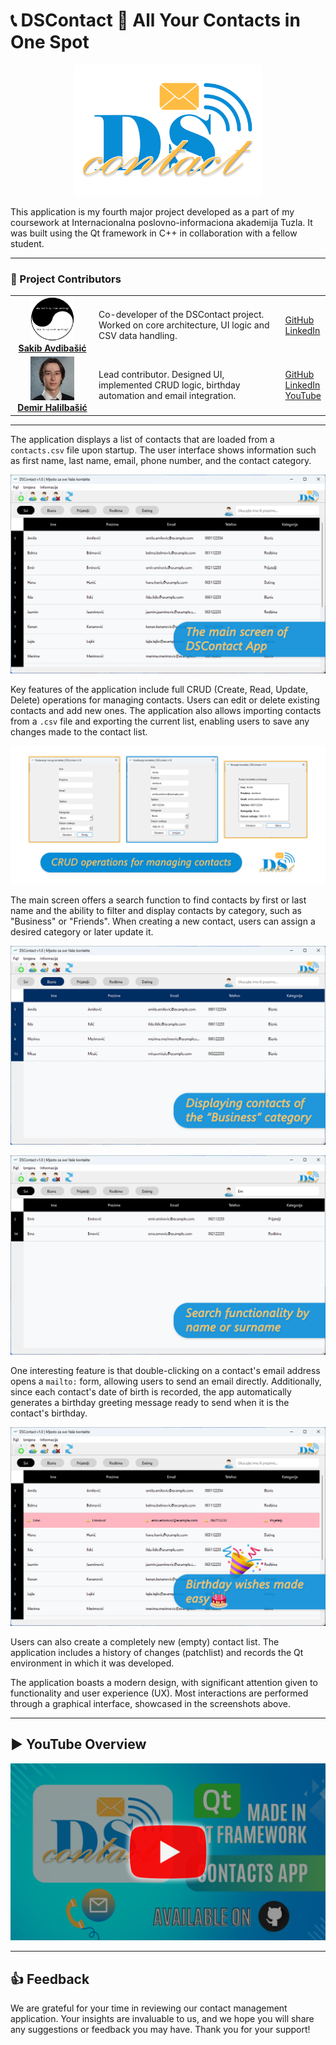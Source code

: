 # 📞 DSContact 📧 All Your Contacts in One Spot

<p align="center">
  <img src="images/dscontact_logo.png" alt="DSContact Logo" width="300">
</p>

This application is my fourth major project developed as a part of my coursework at Internacionalna poslovno-informaciona akademija Tuzla. It was built using the Qt framework in C++ in collaboration with a fellow student.

---

### 👥 Project Contributors

<table>
  <tr>
    <td align="center" width="120">
      <a href="https://github.com/Sakib-Avdibasic">
        <img src="images/sakib_pfp.png" width="70" alt="Sakib Avdibasic"><br/>
        <strong>Sakib Avdibašić</strong>
      </a>
    </td>
    <td align="left">
      Co-developer of the DSContact project. Worked on core architecture, UI logic and CSV data handling.
    </td>
    <td align="left">
      <a href="https://github.com/Sakib-Avdibasic">GitHub</a><br/>
      <a href="https://www.linkedin.com/in/sakib-avdibasic/">LinkedIn</a>
    </td>
  </tr>
  <tr>
    <td align="center">
      <a href="https://github.com/demirhalilbasic">
        <img src="images/demir_pfp.png" width="70" alt="Demir Halilbasic"><br/>
        <strong>Demir Halilbašić</strong>
      </a>
    </td>
    <td align="left">
      Lead contributor. Designed UI, implemented CRUD logic, birthday automation and email integration.
    </td>
    <td align="left">
      <a href="https://github.com/demirhalilbasic">GitHub</a><br/>
      <a href="https://www.linkedin.com/in/demir-halilbasic/">LinkedIn</a><br/>
      <a href="https://www.youtube.com/@DemkyDesignHub">YouTube</a>
    </td>
  </tr>
</table>

---

The application displays a list of contacts that are loaded from a `contacts.csv` file upon startup. The user interface shows information such as first name, last name, email, phone number, and the contact category.

![The Main Screen](images/dscontact_mainscreen.png)

Key features of the application include full CRUD (Create, Read, Update, Delete) operations for managing contacts. Users can edit or delete existing contacts and add new ones. The application also allows importing contacts from a `.csv` file and exporting the current list, enabling users to save any changes made to the contact list.

![CRUD Operations](images/dscontact_crud.png)

The main screen offers a search function to find contacts by first or last name and the ability to filter and display contacts by category, such as "Business" or "Friends". When creating a new contact, users can assign a desired category or later update it.

![Contacts Category](images/dscontact_category.png)

![Search Functionality](images/dscontact_search.png)

One interesting feature is that double-clicking on a contact's email address opens a `mailto:` form, allowing users to send an email directly. Additionally, since each contact's date of birth is recorded, the app automatically generates a birthday greeting message ready to send when it is the contact's birthday.

![Email Birthday Wish](images/dscontact_birthday.png)

Users can also create a completely new (empty) contact list. The application includes a history of changes (patchlist) and records the Qt environment in which it was developed.

The application boasts a modern design, with significant attention given to functionality and user experience (UX). Most interactions are performed through a graphical interface, showcased in the screenshots above.

---

## ▶️ YouTube Overview

[![DSContact App Overview](images/dscontact_thumbnail.png)](https://www.youtube.com/watch?v=Oevu9PG1m58)

---

## 👍 Feedback

We are grateful for your time in reviewing our contact management application. Your insights are invaluable to us, and we hope you will share any suggestions or feedback you may have. Thank you for your support!
